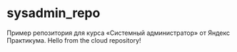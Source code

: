 # sysadmin_repo
Пример репозитория для курса «Системный администратор» от Яндекс Практикума.
Hello from the cloud repository!
